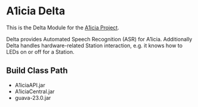 # A1icia Delta

This is the Delta Module for the [A1icia Project](https://github.com/markhull/A1icia).

Delta provides Automated Speech Recognition (ASR) for A1icia. Additionally Delta handles hardware-related Station interaction, e.g. it knows how to LEDs on or off for a Station.

## Build Class Path
* A1iciaAPI.jar
* A1iciaCentral.jar
* guava-23.0.jar
